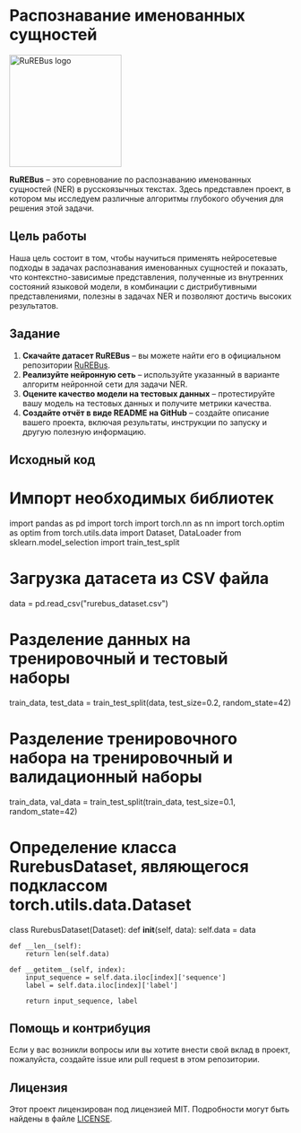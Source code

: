 

# Распознавание именованных сущностей

<img src="https://github.com/dialogue-evaluation/RuREBus/raw/master/rurebus_logo.png" alt="RuREBus logo" width="200"/>

**RuREBus** – это соревнование по распознаванию именованных сущностей (NER) в русскоязычных текстах. Здесь представлен проект, в котором мы исследуем различные алгоритмы глубокого обучения для решения этой задачи.

## Цель работы

Наша цель состоит в том, чтобы научиться применять нейросетевые подходы в задачах распознавания именованных сущностей и показать, что контекстно-зависимые представления, полученные из внутренних состояний языковой модели, в комбинации с дистрибутивными представлениями, полезны в задачах NER и позволяют достичь высоких результатов.

## Задание

1. **Скачайте датасет RuREBus** – вы можете найти его в официальном репозитории [RuREBus](https://github.com/dialogue-evaluation/RuREBus).
2. **Реализуйте нейронную сеть** – используйте указанный в варианте алгоритм нейронной сети для задачи NER.
3. **Оцените качество модели на тестовых данных** – протестируйте вашу модель на тестовых данных и получите метрики качества.
4. **Создайте отчёт в виде README на GitHub** – создайте описание вашего проекта, включая результаты, инструкции по запуску и другую полезную информацию.




## Исходный код

# Импорт необходимых библиотек
import pandas as pd
import torch
import torch.nn as nn
import torch.optim as optim
from torch.utils.data import Dataset, DataLoader
from sklearn.model_selection import train_test_split

# Загрузка датасета из CSV файла
data = pd.read_csv("rurebus_dataset.csv")

# Разделение данных на тренировочный и тестовый наборы
train_data, test_data = train_test_split(data, test_size=0.2, random_state=42)
# Разделение тренировочного набора на тренировочный и валидационный наборы
train_data, val_data = train_test_split(train_data, test_size=0.1, random_state=42)

# Определение класса RurebusDataset, являющегося подклассом torch.utils.data.Dataset
class RurebusDataset(Dataset):
    def __init__(self, data):
        self.data = data

    def __len__(self):
        return len(self.data)

    def __getitem__(self, index):
        input_sequence = self.data.iloc[index]['sequence']
        label = self.data.iloc[index]['label']

        return input_sequence, label
## Помощь и контрибуция

Если у вас возникли вопросы или вы хотите внести свой вклад в проект, пожалуйста, создайте issue или pull request в этом репозитории.

## Лицензия

Этот проект лицензирован под лицензией MIT. Подробности могут быть найдены в файле [LICENSE](https://github.com/username/repo/blob/main/LICENSE).

